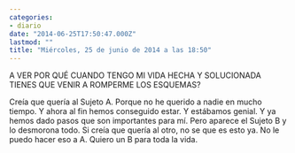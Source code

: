 ```yaml
---
categories:
- diario
date: "2014-06-25T17:50:47.000Z"
lastmod: ""
title: "Miércoles, 25 de junio de 2014 a las 18:50"
---
```


A VER POR QUÉ CUANDO TENGO MI VIDA HECHA Y SOLUCIONADA TIENES QUE VENIR A ROMPERME LOS ESQUEMAS?

Creía que quería al Sujeto A. Porque no he querido a nadie en mucho tiempo. Y ahora al fin hemos conseguido estar. Y estábamos genial. Y ya hemos dado pasos que son importantes para mí.
Pero aparece el Sujeto B y lo desmorona todo. Si creía que quería al otro, no se que es esto ya.
No le puedo hacer eso a A. 
Quiero un B para toda la vida.